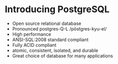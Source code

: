# Introducing PostgreSQL

* Open source relational database
* Pronounced postgres-Q-L /pōstgres-kyu-el/
* High performance
* ANSI-SQL:2008 standard compliant
* Fully ACID compliant
* atomic, consistent, isolated, and durable
* Great choice of database for many applications
